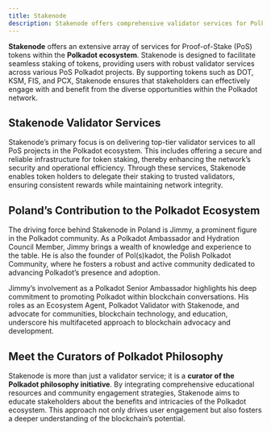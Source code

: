 ```yaml
---
title: Stakenode
description: Stakenode offers comprehensive validator services for Polkadot, enabling secure and efficient staking of PoS tokens like $DOT and $KSM.
---
```


**Stakenode** offers an extensive array of services for Proof-of-Stake (PoS) tokens within the **Polkadot ecosystem**. Stakenode is designed to facilitate seamless staking of tokens, providing users with robust validator services across various PoS Polkadot projects. By supporting tokens such as DOT, KSM, FIS, and PCX, Stakenode ensures that stakeholders can effectively engage with and benefit from the diverse opportunities within the Polkadot network.

## Stakenode Validator Services
Stakenode’s primary focus is on delivering top-tier validator services to all PoS projects in the Polkadot ecosystem. This includes offering a secure and reliable infrastructure for token staking, thereby enhancing the network’s security and operational efficiency. Through these services, Stakenode enables token holders to delegate their staking to trusted validators, ensuring consistent rewards while maintaining network integrity.

## Poland’s Contribution to the Polkadot Ecosystem
The driving force behind Stakenode in Poland is Jimmy, a prominent figure in the Polkadot community. As a Polkadot Ambassador and Hydration Council Member, Jimmy brings a wealth of knowledge and experience to the table. He is also the founder of Pol(s)kadot, the Polish Polkadot Community, where he fosters a robust and active community dedicated to advancing Polkadot’s presence and adoption.

Jimmy’s involvement as a Polkadot Senior Ambassador highlights his deep commitment to promoting Polkadot within blockchain conversations. His roles as an Ecosystem Agent, Polkadot Validator with Stakenode, and advocate for communities, blockchain technology, and education, underscore his multifaceted approach to blockchain advocacy and development.

## Meet the Curators of Polkadot Philosophy
Stakenode is more than just a validator service; it is a **curator of the Polkadot philosophy initiative**. By integrating comprehensive educational resources and community engagement strategies, Stakenode aims to educate stakeholders about the benefits and intricacies of the Polkadot ecosystem. This approach not only drives user engagement but also fosters a deeper understanding of the blockchain’s potential.
